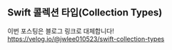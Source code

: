 ## Swift 콜렉션 타입(Collection Types)

이번 포스팅은 블로그 링크로 대체합니다!   
https://velog.io/@jwlee010523/swift-collection-types
